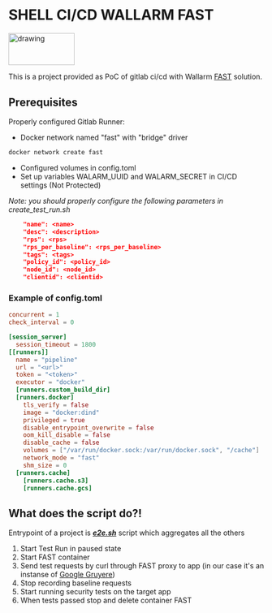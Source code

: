 # SHELL CI/CD WALLARM FAST

<img src="https://docs.wallarm.com/images/wallarm_logo-en.svg?v=1" alt="drawing" width="130.320" height="63.424" />

This is a project provided as PoC of gitlab ci/cd with Wallarm [FAST] solution.

## Prerequisites

Properly configured Gitlab Runner:
* Docker network named "fast" with "bridge" driver
```bash
docker network create fast
```
* Configured volumes in config.toml
* Set up variables WALARM_UUID and WALARM_SECRET in CI/CD settings (Not Protected)

*Note: you should properly configure the following parameters in create_test_run.sh*

```json	
    "name": <name> 
    "desc": <description>
    "rps": <rps>
    "rps_per_baseline": <rps_per_baseline>
    "tags": <tags>
    "policy_id": <policy_id>
    "node_id": <node_id>
    "clientid": <clientid>
```

### Example of config.toml
```toml
concurrent = 1
check_interval = 0

[session_server]
  session_timeout = 1800
[[runners]]
  name = "pipeline"
  url = "<url>"
  token = "<token>"
  executor = "docker"
  [runners.custom_build_dir]
  [runners.docker]
    tls_verify = false
    image = "docker:dind"
    privileged = true
    disable_entrypoint_overwrite = false
    oom_kill_disable = false
    disable_cache = false
    volumes = ["/var/run/docker.sock:/var/run/docker.sock", "/cache"]
    network_mode = "fast"
    shm_size = 0
  [runners.cache]
    [runners.cache.s3]
    [runners.cache.gcs]
```

## What does the script do?!

Entrypoint of a project is ***[e2e.sh]*** script which aggregates all the others

1. Start Test Run in paused state
2. Start FAST container
3. Send test requests by curl through FAST proxy to app (in our case it's an instanse of [Google Gruyere]) 
4. Stop recording baseline requests
5. Start running security tests on the target app
6. When tests passed stop and delete container FAST




[FAST]: <https://docs.fast.wallarm.com/>
[Google Gruyere]: <https://google-gruyere.appspot.com>
[e2e.sh]: <https://github.com/AndreyPetriv-Wallarm/FAST-ci-cd-shell/blob/master/e2e.sh>